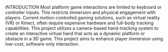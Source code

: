 *INTRODUCTION*
Most platform game interactions are limited to keyboard or controller inputs. This restricts immersion and physical engagement with players. Current motion-controlled gaming solutions, such as virtual reality (VR) or Kinect, often require expensive hardware and full-body tracking capabilities. This project utilizes a camera-based hand-tracking system to create an interactive virtual hand that acts as a dynamic platform or obstacle in a 3D game. This project aims to enhance player immersion using low-cost, software-only interaction.
